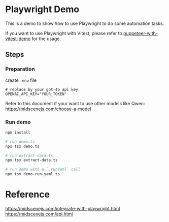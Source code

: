 # Playwright Demo

This is a demo to show how to use Playwright to do some automation tasks.

If you want to use Playwright with Vitest, please refer to [puppeteer-with-vitest-demo](../puppeteer-with-vitest-demo) for the usage.

## Steps

### Preparation

create `.env` file

```shell
# replace by your gpt-4o api key
OPENAI_API_KEY="YOUR_TOKEN"
```

Refer to this document if your want to use other models like Qwen: https://midscenejs.com/choose-a-model

### Run demo

```bash
npm install 

# run demo.ts
npx tsx demo.ts

# run extract-data.ts
npx tsx extract-data.ts

# run demo with a `.runYaml` call
npx tsx demo-run-yaml.ts
```

# Reference 

https://midscenejs.com/integrate-with-playwright.html
https://midscenejs.com/api.html
